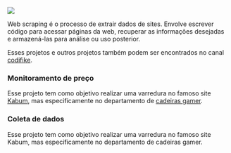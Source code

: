 ![](https://github.com/matteeussPei/web_scraping/blob/main/web-scraping.jpg?raw=true)

Web scraping é o processo de extrair dados de sites. Envolve escrever código para acessar páginas da web, recuperar as informações desejadas e armazená-las para análise ou uso posterior.

Esses projetos e outros projetos também podem ser encontrados no canal [codifike](https://www.youtube.com/watch?v=Y2d2g4Hlqb4&list=RDCMUCk8a_ETbXVLOlfmMBKgDlug&index=1).

### Monitoramento de preço
Esse projeto tem como objetivo realizar uma varredura no famoso site [Kabum](https://www.kabum.com.br), mas especificamente no departamento de [cadeiras gamer](https://www.kabum.com.br/espaco-gamer/cadeiras-gamer). 

### Coleta de dados
Esse projeto tem como objetivo realizar uma varredura no famoso site Kabum, mas especificamente no departamento de cadeiras gamer. 
